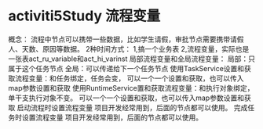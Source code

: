 # activiti5Study 流程变量
概念：
    流程中节点可以携带一些数据，比如学生请假，审批节点需要携带请假人、天数、原因等数据。
    2种时间方式：
        1,搞一个业务表
        2,流程变量，实际也是一张表act_ru_variable和act_hi_varinst
    局部流程变量和全局流程变量：
        局部：只属于这个任务节点
        全局：可以传递给下一个任务节点
    使用TaskService设置和获取流程变量：和任务绑定，任务会变，
        可以一个一个设置和获取，也可以传入map参数设置和获取
    使用RuntimeService置和获取流程变量：和执行对象绑定，单干支执行对象不变。
        可以一个一个设置和获取，也可以传入map参数设置和获取
    启动流程时设置流程变量
         项目开发经常用到，后面的节点都可以使用。
    完成任务时设置流程变量
        项目开发经常用到，后面的节点都可以使用。